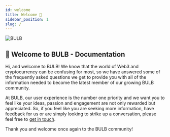 ```yaml
---
id: welcome
title: Welcome 👋
sidebar_position: 1
slug: /
---
```

<div style={{textAlign: 'center'}}>

![BULB](/img/bulb_logo_simple.png)

</div>


## 👋 Welcome to BULB - Documentation

Hi, and welcome to BULB! We know that the world of Web3 and cryptocurrency can be confusing for most, so we have answered some of the frequently asked questions we get to provide you with all of the information needed to become the latest member of our growing BULB community. 

At BULB, our user experience is the number one priority and we want you to feel like your ideas, passion and engagement are not only rewarded but appreciated. So, if you feel like you are seeking more information, have feedback for us or are simply looking to strike up a conversation, please feel free to [get in touch](https://twitter.com/bulbappio).

Thank you and welcome once again to the BULB community!
